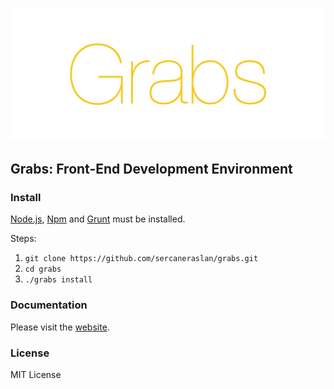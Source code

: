 ![grabs](app/img/grabs/grabs.png)

## Grabs: Front-End Development Environment

### Install

[Node.js](http://nodejs.org), [Npm](https://www.npmjs.org/) and [Grunt](http://gruntjs.com) must be installed.

Steps:

1. `git clone https://github.com/sercaneraslan/grabs.git`
1. `cd grabs`
1. `./grabs install`

### Documentation

Please visit the [website](http://grabs.in).

### License

MIT License
